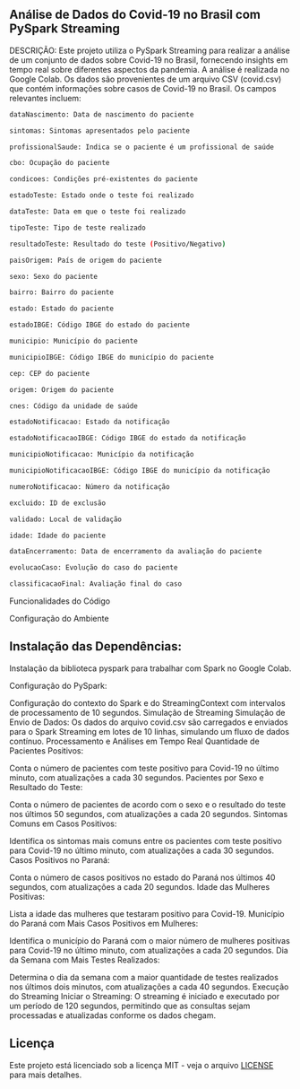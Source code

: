 ## Análise de Dados do Covid-19 no Brasil com PySpark Streaming

DESCRIÇÃO:
Este projeto utiliza o PySpark Streaming para realizar a análise de um conjunto de dados sobre Covid-19 no Brasil, fornecendo insights em tempo real sobre diferentes aspectos da pandemia. A análise é realizada no Google Colab. Os dados são provenientes de um arquivo CSV (covid.csv) que contém informações sobre casos de Covid-19 no Brasil. Os campos relevantes incluem:
```bash
dataNascimento: Data de nascimento do paciente

sintomas: Sintomas apresentados pelo paciente

profissionalSaude: Indica se o paciente é um profissional de saúde

cbo: Ocupação do paciente

condicoes: Condições pré-existentes do paciente

estadoTeste: Estado onde o teste foi realizado

dataTeste: Data em que o teste foi realizado

tipoTeste: Tipo de teste realizado

resultadoTeste: Resultado do teste (Positivo/Negativo)

paisOrigem: País de origem do paciente

sexo: Sexo do paciente

bairro: Bairro do paciente

estado: Estado do paciente

estadoIBGE: Código IBGE do estado do paciente

municipio: Município do paciente

municipioIBGE: Código IBGE do município do paciente

cep: CEP do paciente

origem: Origem do paciente

cnes: Código da unidade de saúde

estadoNotificacao: Estado da notificação

estadoNotificacaoIBGE: Código IBGE do estado da notificação

municipioNotificacao: Município da notificação

municipioNotificacaoIBGE: Código IBGE do município da notificação

numeroNotificacao: Número da notificação

excluido: ID de exclusão

validado: Local de validação

idade: Idade do paciente

dataEncerramento: Data de encerramento da avaliação do paciente

evolucaoCaso: Evolução do caso do paciente

classificacaoFinal: Avaliação final do caso
```

Funcionalidades do Código

Configuração do Ambiente

## Instalação das Dependências:

Instalação da biblioteca pyspark para trabalhar com Spark no Google Colab.

Configuração do PySpark:

Configuração do contexto do Spark e do StreamingContext com intervalos de processamento de 10 segundos.
Simulação de Streaming
Simulação de Envio de Dados:
Os dados do arquivo covid.csv são carregados e enviados para o Spark Streaming em lotes de 10 linhas, simulando um fluxo de dados contínuo.
Processamento e Análises em Tempo Real
Quantidade de Pacientes Positivos:

Conta o número de pacientes com teste positivo para Covid-19 no último minuto, com atualizações a cada 30 segundos.
Pacientes por Sexo e Resultado do Teste:

Conta o número de pacientes de acordo com o sexo e o resultado do teste nos últimos 50 segundos, com atualizações a cada 20 segundos.
Sintomas Comuns em Casos Positivos:

Identifica os sintomas mais comuns entre os pacientes com teste positivo para Covid-19 no último minuto, com atualizações a cada 30 segundos.
Casos Positivos no Paraná:

Conta o número de casos positivos no estado do Paraná nos últimos 40 segundos, com atualizações a cada 20 segundos.
Idade das Mulheres Positivas:

Lista a idade das mulheres que testaram positivo para Covid-19.
Município do Paraná com Mais Casos Positivos em Mulheres:

Identifica o município do Paraná com o maior número de mulheres positivas para Covid-19 no último minuto, com atualizações a cada 20 segundos.
Dia da Semana com Mais Testes Realizados:

Determina o dia da semana com a maior quantidade de testes realizados nos últimos dois minutos, com atualizações a cada 40 segundos.
Execução do Streaming
Iniciar o Streaming:
O streaming é iniciado e executado por um período de 120 segundos, permitindo que as consultas sejam processadas e atualizadas conforme os dados chegam.

## Licença

Este projeto está licenciado sob a licença MIT - veja o arquivo [LICENSE](LICENSE) para mais detalhes.

